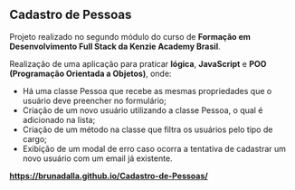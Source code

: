 ## Cadastro de Pessoas 
Projeto realizado no segundo módulo do curso de **Formação em Desenvolvimento Full Stack da Kenzie Academy Brasil**.

Realização de uma aplicação para praticar **lógica**, **JavaScript** e **POO (Programação Orientada a Objetos)**, onde:
- Há uma classe Pessoa que recebe as mesmas propriedades que o usuário deve preencher no formulário;
- Criação de um novo usuário utilizando a classe Pessoa, o qual é adicionado na lista;
- Criação de um método na classe que filtra os usuários pelo tipo de cargo;
- Exibição de um modal de erro caso ocorra a tentativa de cadastrar um novo usuário com um email já existente.



**https://brunadalla.github.io/Cadastro-de-Pessoas/**
